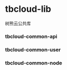 tbcloud-lib
=======================
树熊云公共库

### tbcloud-common-api

### tbcloud-common-user


### tbcloud-common-node